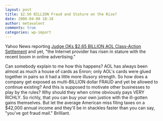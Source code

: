 ```yaml
---
layout: post
title: $2.56 BILLION Fraud and Stature on the Rise?
date: 2006-04-08 18:18
author: metavalent
comments: true
categories: wp-import
---
```

Yahoo News reporting <a href="http://news.yahoo.com/s/ap/20060408/ap_on_hi_te/aol_shareholder_lawsuit">Judge OKs $2.65 BILLION AOL Class-Action Settlement</a> and yet, "the Internet provider has risen in stature with the recent boom in online advertising." 

Can somebody explain to me how this happens?  AOL has always been almost as much a house of cards as Enron; only AOL's cards were glued together in pairs so it had a little more illusory strength.  So how does a company get exposed as multi-BILLION dollar FRAUD and yet be allowed to continue existing?  And this is supposed to motivate other businesses to play by the rules?  Why should they when crime obviously pays VERY RICHLY.  So richly, that you can buy your own justice with the ill-gotten gains themselves.  But let the average American miss filing taxes on a $42,000 annual income and they'll be in shackles faster than you can say, "you've got fraud mail."  Brilliant.
